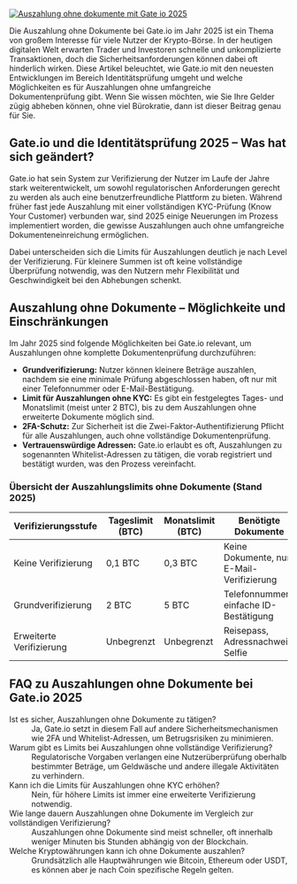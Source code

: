 [![Auszahlung ohne dokumente mit Gate io 2025](https://123-caf.pages.dev/gitsignup.png)](https://vrmoo.ru/Bt82HjjY)

<p>Die Auszahlung ohne Dokumente bei Gate.io im Jahr 2025 ist ein Thema von großem Interesse für viele Nutzer der Krypto-Börse. In der heutigen digitalen Welt erwarten Trader und Investoren schnelle und unkomplizierte Transaktionen, doch die Sicherheitsanforderungen können dabei oft hinderlich wirken. Diese Artikel beleuchtet, wie Gate.io mit den neuesten Entwicklungen im Bereich Identitätsprüfung umgeht und welche Möglichkeiten es für Auszahlungen ohne umfangreiche Dokumentenprüfung gibt. Wenn Sie wissen möchten, wie Sie Ihre Gelder zügig abheben können, ohne viel Bürokratie, dann ist dieser Beitrag genau für Sie.</p>  <h2>Gate.io und die Identitätsprüfung 2025 – Was hat sich geändert?</h2> <p>Gate.io hat sein System zur Verifizierung der Nutzer im Laufe der Jahre stark weiterentwickelt, um sowohl regulatorischen Anforderungen gerecht zu werden als auch eine benutzerfreundliche Plattform zu bieten. Während früher fast jede Auszahlung mit einer vollständigen KYC-Prüfung (Know Your Customer) verbunden war, sind 2025 einige Neuerungen im Prozess implementiert worden, die gewisse Auszahlungen auch ohne umfangreiche Dokumenteneinreichung ermöglichen.</p> <p>Dabei unterscheiden sich die Limits für Auszahlungen deutlich je nach Level der Verifizierung. Für kleinere Summen ist oft keine vollständige Überprüfung notwendig, was den Nutzern mehr Flexibilität und Geschwindigkeit bei den Abhebungen schenkt.</p>  <h2>Auszahlung ohne Dokumente – Möglichkeite und Einschränkungen</h2> <p>Im Jahr 2025 sind folgende Möglichkeiten bei Gate.io relevant, um Auszahlungen ohne komplette Dokumentenprüfung durchzuführen:</p> <ul>   <li><strong>Grundverifizierung:</strong> Nutzer können kleinere Beträge auszahlen, nachdem sie eine minimale Prüfung abgeschlossen haben, oft nur mit einer Telefonnummer oder E-Mail-Bestätigung.</li>   <li><strong>Limit für Auszahlungen ohne KYC:</strong> Es gibt ein festgelegtes Tages- und Monatslimit (meist unter 2 BTC), bis zu dem Auszahlungen ohne erweiterte Dokumente möglich sind.</li>   <li><strong>2FA-Schutz:</strong> Zur Sicherheit ist die Zwei-Faktor-Authentifizierung Pflicht für alle Auszahlungen, auch ohne vollständige Dokumentenprüfung.</li>   <li><strong>Vertrauenswürdige Adressen:</strong> Gate.io erlaubt es oft, Auszahlungen zu sogenannten Whitelist-Adressen zu tätigen, die vorab registriert und bestätigt wurden, was den Prozess vereinfacht.</li> </ul>  <h3>Übersicht der Auszahlungslimits ohne Dokumente (Stand 2025)</h3> <table>   <thead>     <tr>       <th>Verifizierungsstufe</th>       <th>Tageslimit (BTC)</th>       <th>Monatslimit (BTC)</th>       <th>Benötigte Dokumente</th>     </tr>   </thead>   <tbody>     <tr>       <td>Keine Verifizierung</td>       <td>0,1 BTC</td>       <td>0,3 BTC</td>       <td>Keine Dokumente, nur E-Mail-Verifizierung</td>     </tr>     <tr>       <td>Grundverifizierung</td>       <td>2 BTC</td>       <td>5 BTC</td>       <td>Telefonnummer, einfache ID-Bestätigung</td>     </tr>     <tr>       <td>Erweiterte Verifizierung</td>       <td>Unbegrenzt</td>       <td>Unbegrenzt</td>       <td>Reisepass, Adressnachweis, Selfie</td>     </tr>   </tbody> </table>  <h2>FAQ zu Auszahlungen ohne Dokumente bei Gate.io 2025</h2> <dl>   <dt>Ist es sicher, Auszahlungen ohne Dokumente zu tätigen?</dt>   <dd>Ja, Gate.io setzt in diesem Fall auf andere Sicherheitsmechanismen wie 2FA und Whitelist-Adressen, um Betrugsrisiken zu minimieren.</dd>      <dt>Warum gibt es Limits bei Auszahlungen ohne vollständige Verifizierung?</dt>   <dd>Regulatorische Vorgaben verlangen eine Nutzerüberprüfung oberhalb bestimmter Beträge, um Geldwäsche und andere illegale Aktivitäten zu verhindern.</dd>      <dt>Kann ich die Limits für Auszahlungen ohne KYC erhöhen?</dt>   <dd>Nein, für höhere Limits ist immer eine erweiterte Verifizierung notwendig.</dd>      <dt>Wie lange dauern Auszahlungen ohne Dokumente im Vergleich zur vollständigen Verifizierung?</dt>   <dd>Auszahlungen ohne Dokumente sind meist schneller, oft innerhalb weniger Minuten bis Stunden abhängig von der Blockchain.</dd>      <dt>Welche Kryptowährungen kann ich ohne Dokumente auszahlen?</dt>   <dd>Grundsätzlich alle Hauptwährungen wie Bitcoin, Ethereum oder USDT, es können aber je nach Coin spezifische Regeln gelten.</dd> </dl>